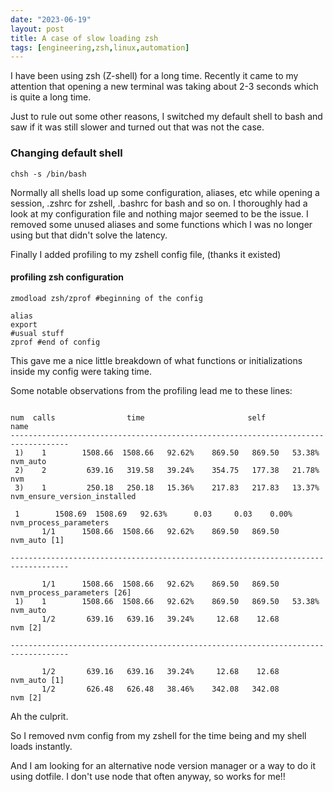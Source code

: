 ```yaml
---
date: "2023-06-19"
layout: post
title: A case of slow loading zsh
tags: [engineering,zsh,linux,automation]
---
```




I have been using zsh (Z-shell) for a long time. Recently it came to my attention that opening a new terminal was taking about 2-3 seconds which is quite a long time. 

Just to rule out some other reasons, I switched my default shell to bash and saw if it was still slower and turned out that was not the case.

### Changing default shell
```shell
chsh -s /bin/bash
```

Normally all shells load up some configuration, aliases, etc while opening a session, .zshrc for zshell, .bashrc for bash and so on. I thoroughly had a look at my configuration file and nothing major seemed to be the issue. I removed some unused aliases and some functions which I was no longer using but that didn't solve the latency.

Finally I added profiling to my zshell config file, (thanks it existed)

#### profiling zsh configuration

```shell
zmodload zsh/zprof #beginning of the config

alias
export
#usual stuff
zprof #end of config
```

This gave me a nice little breakdown of what functions or initializations inside my config were taking time.

Some notable observations from the profiling lead me to these lines:

```shell

num  calls                time                       self            name
-----------------------------------------------------------------------------------
 1)    1        1508.66  1508.66   92.62%    869.50   869.50   53.38%  nvm_auto
 2)    2         639.16   319.58   39.24%    354.75   177.38   21.78%  nvm
 3)    1         250.18   250.18   15.36%    217.83   217.83   13.37%  nvm_ensure_version_installed

 1        1508.69  1508.69   92.63%      0.03     0.03    0.00%  nvm_process_parameters
       1/1      1508.66  1508.66   92.62%    869.50   869.50             nvm_auto [1]

-----------------------------------------------------------------------------------

       1/1      1508.66  1508.66   92.62%    869.50   869.50             nvm_process_parameters [26]
 1)    1        1508.66  1508.66   92.62%    869.50   869.50   53.38%  nvm_auto
       1/2       639.16   639.16   39.24%     12.68    12.68             nvm [2]

-----------------------------------------------------------------------------------

       1/2       639.16   639.16   39.24%     12.68    12.68             nvm_auto [1]
       1/2       626.48   626.48   38.46%    342.08   342.08             nvm [2]

 ```


Ah the culprit.

So I removed nvm config from my zshell for the time being and my shell loads instantly. 

And I am looking for an alternative node version manager or a way to do it using dotfile. I don't use node that often anyway, so works for me!!
